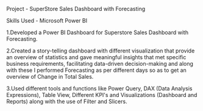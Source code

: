 Project - SuperStore Sales Dashboard with Forecasting

Skills Used - Microsoft Power BI

1.Developed a Power BI Dashboard for Superstore Sales Dashboard with Forecasting.

2.Created a story-telling dashboard with different visualization that provide an overview of statistics and gave meaningful insights that met specific business requirements, facilitating data-driven decision-making and along with these I performed Forecasting as per different days so as to get an overview of Change in Total Sales.

3.Used different tools and functions like Power Query, DAX (Data Analysis Expressions), Table View, Different KPI's and Visualizations (Dashboard and Reports) along with the use of Filter and Slicers.
